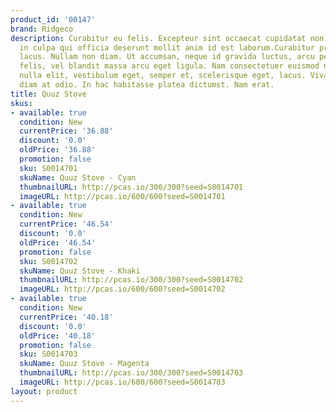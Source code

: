 ```yaml
---
product_id: '00147'
brand: Ridgeco
description: Curabitur eu felis. Excepteur sint occaecat cupidatat non proident, sunt
  in culpa qui officia deserunt mollit anim id est laborum.Curabitur pretium tincidunt
  lacus. Nullam non diam. Ut accumsan, neque id gravida luctus, arcu pede sodales
  felis, vel blandit massa arcu eget ligula. Nam consectetuer euismod nunc. Vivamus
  nulla elit, vestibulum eget, semper et, scelerisque eget, lacus. Vivamus facilisis
  diam at odio. In hac habitasse platea dictumst. Nam erat.
title: Quuz Stove
skus:
- available: true
  condition: New
  currentPrice: '36.88'
  discount: '0.0'
  oldPrice: '36.88'
  promotion: false
  sku: S0014701
  skuName: Quuz Stove - Cyan
  thumbnailURL: http://pcas.io/300/300?seed=S0014701
  imageURL: http://pcas.io/600/600?seed=S0014701
- available: true
  condition: New
  currentPrice: '46.54'
  discount: '0.0'
  oldPrice: '46.54'
  promotion: false
  sku: S0014702
  skuName: Quuz Stove - Khaki
  thumbnailURL: http://pcas.io/300/300?seed=S0014702
  imageURL: http://pcas.io/600/600?seed=S0014702
- available: true
  condition: New
  currentPrice: '40.18'
  discount: '0.0'
  oldPrice: '40.18'
  promotion: false
  sku: S0014703
  skuName: Quuz Stove - Magenta
  thumbnailURL: http://pcas.io/300/300?seed=S0014703
  imageURL: http://pcas.io/600/600?seed=S0014703
layout: product
---
```

